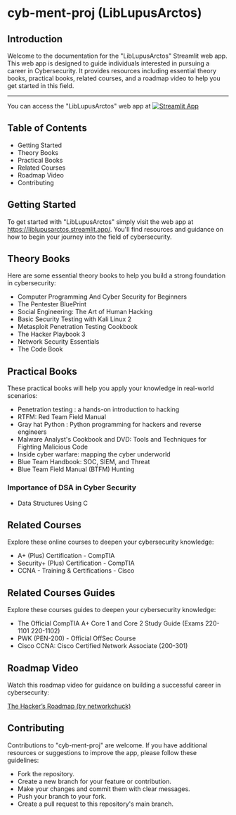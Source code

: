 # cyb-ment-proj (LibLupusArctos)

## Introduction
Welcome to the documentation for the "LibLupusArctos" Streamlit web app. This web app is designed to guide individuals interested in pursuing a career in Cybersecurity. It provides resources including essential theory books, practical books, related courses, and a roadmap video to help you get started in this field.

---

You can access the "LibLupusArctos" web app at [![Streamlit App](https://static.streamlit.io/badges/streamlit_badge_black_white.svg)](https://liblupusarctos.streamlit.app/)

## Table of Contents
- Getting Started
- Theory Books
- Practical Books
- Related Courses
- Roadmap Video
- Contributing


## Getting Started
To get started with "LibLupusArctos" simply visit the web app at https://liblupusarctos.streamlit.app/. You'll find resources and guidance on how to begin your journey into the field of cybersecurity.


## Theory Books
Here are some essential theory books to help you build a strong foundation in cybersecurity:

- Computer Programming And Cyber Security for Beginners
- The Pentester BluePrint
- Social Engineering: The Art of Human Hacking
- Basic Security Testing with Kali Linux 2
- Metasploit Penetration Testing Cookbook
- The Hacker Playbook 3
- Network Security Essentials
- The Code Book


## Practical Books
These practical books will help you apply your knowledge in real-world scenarios:

- Penetration testing : a hands-on introduction to hacking
- RTFM: Red Team Field Manual
- Gray hat Python : Python programming for hackers and reverse engineers
- Malware Analyst's Cookbook and DVD: Tools and Techniques for Fighting Malicious Code
- Inside cyber warfare: mapping the cyber underworld
- Blue Team Handbook: SOC, SIEM, and Threat
- Blue Team Field Manual (BTFM) Hunting
### Importance of DSA in Cyber Security
- Data Structures Using C


## Related Courses
Explore these online courses to deepen your cybersecurity knowledge:

- A+ (Plus) Certification - CompTIA
- Security+ (Plus) Certification - CompTIA
- CCNA - Training & Certifications - Cisco


## Related Courses Guides
Explore these courses guides to deepen your cybersecurity knowledge:

- The Official CompTIA A+ Core 1 and Core 2 Study Guide (Exams 220-1101 220-1102)
- PWK (PEN-200) - Official OffSec Course
- Cisco CCNA: Cisco Certified Network Associate (200-301)


## Roadmap Video
Watch this roadmap video for guidance on building a successful career in cybersecurity:

[The Hacker’s Roadmap (by networkchuck)](https://www.youtube.com/watch?v=uTAaFExLgwQ)


## Contributing
Contributions to "cyb-ment-proj" are welcome. If you have additional resources or suggestions to improve the app, please follow these guidelines:

-  Fork the repository.
-  Create a new branch for your feature or contribution.
-  Make your changes and commit them with clear messages.
-  Push your branch to your fork.
-  Create a pull request to this repository's main branch.
